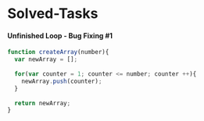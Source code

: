 # Solved-Tasks
#### Unfinished Loop - Bug Fixing #1

````javascript
function createArray(number){
  var newArray = [];
  
  for(var counter = 1; counter <= number; counter ++){
    newArray.push(counter);
  }
  
  return newArray;
}
````


